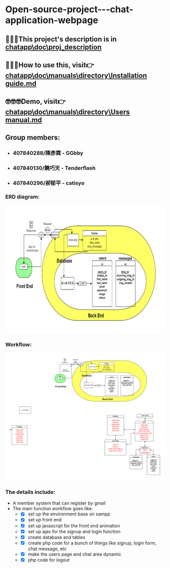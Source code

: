 # Open-source-project---chat-application-webpage
## 👊👊👊This project's description is in [chatapp\doc\proj_description](https://github.com/GGbby/Open-source-project---chat-application-webpage/blob/main/doc/proj_description/project_description.md)

## 💪💪💪How to use this, visit👉 [chatapp\doc\manuals\directory\Installation guide.md](https://github.com/GGbby/Open-source-project---chat-application-webpage/blob/main/doc/manuals/directory/Installation%20guide.md)

## 🤓🤓🤓Demo, visit👉 [chatapp\doc\manuals\directory\Users manual.md](https://github.com/GGbby/Open-source-project---chat-application-webpage/blob/main/doc/manuals/directory/Users%20manual.md)

## Group members:
* ### 407840288/陳彥霖 - GGbby
* ### 407840130/饒巧天 - Tenderflash
* ### 407840296/郝郁平 - catisyo
### ERD diagram:
<img src="https://github.com/GGbby/Open-source-project---chat-application-webpage/blob/93a7964d6067d8a0d3e72980a924b1c1292e3dee/doc/schema_design/ERD_ver1.png" width="800" height="400">

### Workflow:
<img src="https://github.com/GGbby/Open-source-project---chat-application-webpage/blob/main/doc/schema_design/workfow.png" width="800" height="400">

### The details include:
* A member system that can register by gmail
* The main function workflow goes like:
  * -[x] set up the environment base on xampp
  * -[x] set up front end
  * -[x] set up javascript for the front end animation
  * -[x] set up ajax for the signup and login function
  * -[x] create database and tables
  * -[x] create php code for a bunch of things like signup, login form,  chat message, etc
  * -[x] make the users page and chat area dynamic
  * -[x] php code for logout